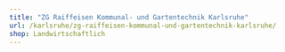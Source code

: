 ```yaml
---
title: "ZG Raiffeisen Kommunal- und Gartentechnik Karlsruhe"
url: /karlsruhe/zg-raiffeisen-kommunal-und-gartentechnik-karlsruhe/
shop: Landwirtschaftlich
---
```

